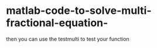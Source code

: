 # matlab-code-to-solve-multi-fractional-equation-
then you can use the testmulti to test your function 
